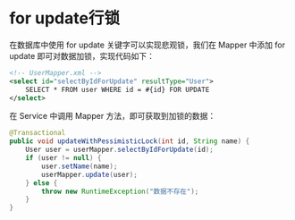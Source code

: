 # for update行锁

在数据库中使用 for update 关键字可以实现悲观锁，我们在 Mapper 中添加 for update 即可对数据加锁，实现代码如下：

```xml
<!-- UserMapper.xml -->
<select id="selectByIdForUpdate" resultType="User">
    SELECT * FROM user WHERE id = #{id} FOR UPDATE
</select>
```

在 Service 中调用 Mapper 方法，即可获取到加锁的数据：

```Java
@Transactional
public void updateWithPessimisticLock(int id, String name) {
    User user = userMapper.selectByIdForUpdate(id);
    if (user != null) {
        user.setName(name);
        userMapper.update(user);
    } else {
        throw new RuntimeException("数据不存在");
    }
}
```